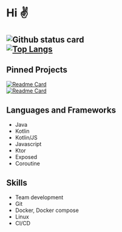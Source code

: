 # Hi ✌
![Github status card](https://github-readme-stats.vercel.app/api?username=Kotlin-chan&count_private=true&border_radius=0&include_all_commits=true)  
[![Top Langs](https://github-readme-stats.vercel.app/api/top-langs/?username=Kotlin-chan&count_private=true&border_radius=0)](https://github.com/Kotlin-chan)
---
## Pinned Projects
[![Readme Card](https://github-readme-stats.vercel.app/api/pin/?username=TeamKun&repo=flylib-reloaded&border_radius=0)](https://github.com/TeamKun/flylib-reloaded)  
[![Readme Card](https://github-readme-stats.vercel.app/api/pin/?username=Kotlin-chan&repo=get-gradle-project-version&border_radius=0)](https://github.com/Kotlin-chan/get-gradle-project-version)
  
## Languages and Frameworks
- Java
- Kotlin
- Kotlin/JS
- Javascript
- Ktor
- Exposed
- Coroutine

## Skills
- Team development
- Git
- Docker, Docker compose
- Linux
- CI/CD
